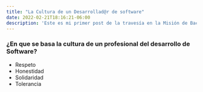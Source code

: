 ```yaml
---
title: "La Cultura de un Desarrollad@r de software"
date: 2022-02-21T18:16:21-06:00
description: 'Este es mi primer post de la travesía en la Misión de Backend con Node JS de Launch X.'
---
```


### ¿En que se basa la cultura de un profesional del desarrollo de Software?

- Respeto 
- Honestidad 
- Solidaridad 
- Tolerancia 
